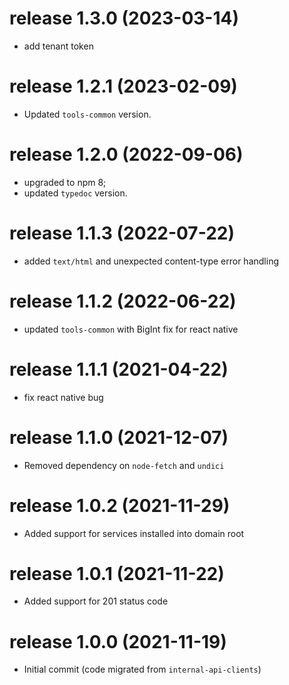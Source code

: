 # release 1.3.0 (2023-03-14)
* add tenant token
# release 1.2.1 (2023-02-09)
* Updated `tools-common` version.
# release 1.2.0 (2022-09-06)
* upgraded to npm 8;
* updated `typedoc` version.
# release 1.1.3 (2022-07-22)
* added `text/html` and unexpected content-type error handling
# release 1.1.2 (2022-06-22)
* updated `tools-common` with BigInt fix for react native
# release 1.1.1 (2021-04-22)
* fix react native bug 
# release 1.1.0 (2021-12-07)
  * Removed dependency on `node-fetch` and `undici`
# release 1.0.2 (2021-11-29)
  * Added support for services installed into domain root
# release 1.0.1 (2021-11-22)
  * Added support for 201 status code
# release 1.0.0 (2021-11-19)
  * Initial commit (code migrated from `internal-api-clients`)
